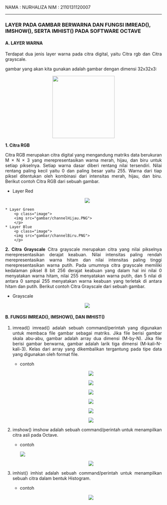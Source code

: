 <style>
    p{
        text-align: justify;
    }
    .image{
        text-align: center;
    }

</style>

NAMA : NURHALIZA
NIM : 2110131120007
___
### LAYER PADA GAMBAR BERWARNA DAN FUNGSI IMREAD(), IMSHOW(), SERTA IMHIST() PADA SOFTWARE OCTAVE

#### A. LAYER WARNA

<p>
Terdapat dua jenis layer warna pada citra 
digital, yaitu Citra rgb dan Citra grayscale.

gambar yang akan kita gunakan adalah gambar dengan dimensi 32x32x3:

<p class="image">
    <img src="gambar/photo2.jpg" style="width: 200px;">
</p>


**1. Citra RGB**
   
   Citra RGB merupakan citra digital yang mengandung matriks data berukuran M × N × 3 yang merepresentasikan warna merah, hijau, dan biru untuk setiap pikselnya. Setiap warna dasar diberi rentang nilai tersendiri. Nilai rentang paling kecil yaitu 0 dan paling besar yaitu 255. Warna dari tiap piksel ditentukan oleh kombinasi dari intensitas merah, hijau, dan biru. Berikut contoh Citra RGB dari sebuah gambar.
   * Layer Red
        <p class="image">
            <img src="gambar/channelMerah.PNG">
        </p>
    * Layer Green       
        <p class="image">
        <img src="gambar/channelHijau.PNG">
        </p>
    * Layer Blue
        <p class="image">
        <img src="gambar/channelBiru.PNG">
        </p>

**2. Citra Grayscale**
Citra grayscale merupakan citra yang nilai pikselnya merepresentasikan derajat keabuan. Nilai intensitas paling rendah merepresentasikan warna hitam dan nilai intensitas paling tinggi merepresentasikan warna putih. Pada umumnya citra grayscale memiliki kedalaman piksel 8 bit 256 derajat keabuan yang dalam hal ini nilai 0 menyatakan warna hitam, nilai 255 menyatakan warna putih, dan 5 nilai di antara 0 sampai 255 menyatakan warna keabuan yang terletak di antara hitam dan putih. Berikut contoh Citra Grayscale dari sebuah gambar.
* Grayscale
    <p class="image">
    <img src="gambar/channelGrayscale.PNG">
    </p>

#### B. FUNGSI IMREAD(), IMSHOW(), DAN IMHIST()

1. imread()
   imread() adalah sebuah command/perintah yang digunakan untuk membaca file gambar sebagai matriks. Jika file berisi gambar skala abu-abu, gambar adalah array dua dimensi (M-by-N). Jika file berisi gambar berwarna, gambar adalah larik tiga dimensi (M-kali-N-kali-3). Kelas dari array yang dikembalikan tergantung pada tipe data yang digunakan oleh format file.
   * contoh
        <p class="image">
        <img src="gambar/imread.1.PNG">
        </p>

        <p class="image">
        <img src="gambar/imread.2.PNG">
        </p>

        <p class="image">
        <img src="gambar/imread.3.PNG">
        </p>

        <p class="image">
        <img src="gambar/imread.4.PNG">
        </p>

        <p class="image">
        <img src="gambar/imread.5.PNG">
        </p>

        <p class="image">
        <img src="gambar/imread.6.PNG">
        </p>

2. imshow()
   imshow adalah sebuah command/perintah untuk menampilkan citra asli pada Octave.
   * contoh
        <p>
        <img src="gambar/imshow.1.PNG">
        </p>

        <p class="image">
        <img src="gambar/imshow2.PNG">
        </p>

3. imhist()
   imhist adalah sebuah command/perintah untuk menampilkan sebuah citra dalam bentuk Histogram.
   * contoh
        <p class="image">
        <img src="gambar/imhist.PNG">
        </p>